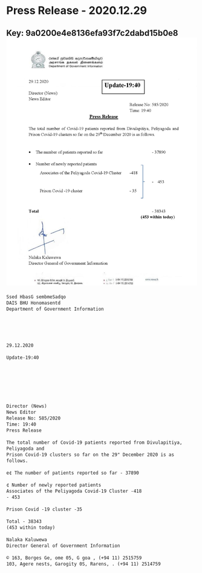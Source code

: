 # Press Release - 2020.12.29 
Key: 9a0200e4e8136efa93f7c2dabd15b0e8 
![img](img/9a0200e4e8136efa93f7c2dabd15b0e8.jpg)
---
```
Ssed HbasG sembmeSadqo
DAIS BHU Honomasentd
Department of Government Information

 

 

29.12.2020

Update-19:40

 

 

 

Director (News)
News Editor
Release No: 585/2020
Time: 19:40
Press Release

The total number of Covid-19 patients reported from Divulapitiya, Peliyagoda and
Prison Covid-19 clusters so far on the 29" December 2020 is as follows.

e¢ The number of patients reported so far - 37890

¢ Number of newly reported patients
Associates of the Peliyagoda Covid-19 Cluster -418
- 453

Prison Covid -19 cluster -35

Total - 38343
(453 within today)

Nalaka Kaluwewa
Director General of Government Information

© 163, Borges Ge, ome 05, G goa , (+94 11) 2515759
103, Agere nests, Garogity 0S, Rarens, . (+94 11) 2514759

```
